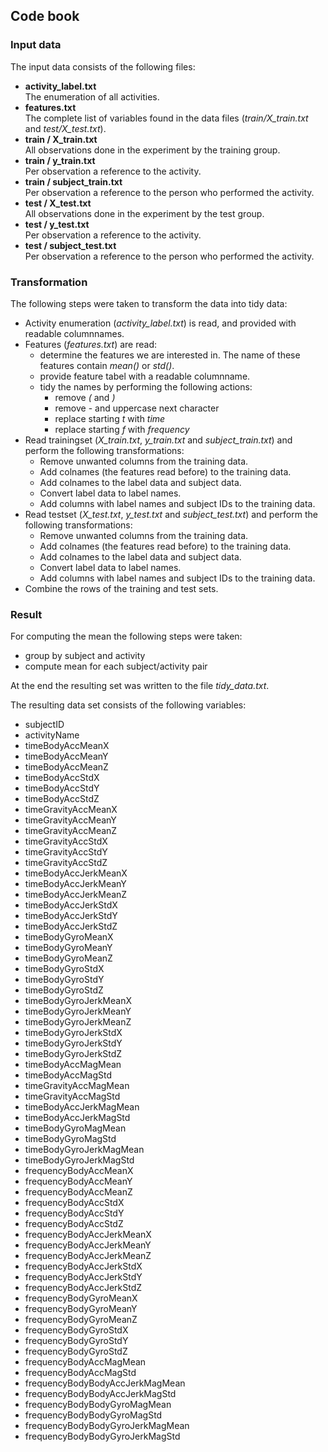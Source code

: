 Code book
---
### Input data
The input data consists of the following files:

- **activity_label.txt**<br>
The enumeration of all activities.
- **features.txt**<br>
The complete list of variables found in the data files (*train/X_train.txt* and *test/X_test.txt*).
- **train / X_train.txt**<br>
All observations done in the experiment by the training group.
- **train / y_train.txt**<br>
Per observation a reference to the activity.
- **train / subject_train.txt**<br>
Per observation a reference to the person who performed the activity.
- **test / X_test.txt**<br>
All observations done in the experiment by the test group.
- **test / y_test.txt**<br>
Per observation a reference to the activity.
- **test / subject_test.txt**<br>
Per observation a reference to the person who performed the activity.

### Transformation
The following steps were taken to transform the data into tidy data:

- Activity enumeration (*activity_label.txt*) is read, and provided with readable columnnames.
- Features (*features.txt*) are read:
    - determine the features we are interested in. The name of these features contain *mean()* or *std()*.
    - provide feature tabel with a readable columnname. 
    - tidy the names by performing the following actions:
        - remove *(* and *)*
        - remove - and uppercase next character
        - replace starting *t* with *time*
        - replace starting *f* with *frequency*
- Read trainingset (*X_train.txt*, *y_train.txt* and *subject_train.txt*) and perform the following transformations:
    - Remove unwanted columns from the training data.
    - Add colnames (the features read before) to the training data.
    - Add colnames to the label data and subject data.
    - Convert label data to label names.
    - Add columns with label names and subject IDs to the training data.
- Read testset (*X_test.txt*, *y_test.txt* and *subject_test.txt*) and perform the following transformations:
    - Remove unwanted columns from the training data.
    - Add colnames (the features read before) to the training data.
    - Add colnames to the label data and subject data.
    - Convert label data to label names.
    - Add columns with label names and subject IDs to the training data.
- Combine the rows of the training and test sets.

### Result
For computing the mean the following steps were taken:

- group by subject and activity
- compute mean for each subject/activity pair

At the end the resulting set was written to the file *tidy_data.txt*.

The resulting data set consists of the following variables:

- subjectID 
- activityName 
- timeBodyAccMeanX 
- timeBodyAccMeanY 
- timeBodyAccMeanZ 
- timeBodyAccStdX 
- timeBodyAccStdY 
- timeBodyAccStdZ 
- timeGravityAccMeanX 
- timeGravityAccMeanY 
- timeGravityAccMeanZ 
- timeGravityAccStdX 
- timeGravityAccStdY 
- timeGravityAccStdZ
- timeBodyAccJerkMeanX 
- timeBodyAccJerkMeanY
- timeBodyAccJerkMeanZ
- timeBodyAccJerkStdX
- timeBodyAccJerkStdY
- timeBodyAccJerkStdZ
- timeBodyGyroMeanX
- timeBodyGyroMeanY
- timeBodyGyroMeanZ
- timeBodyGyroStdX
- timeBodyGyroStdY
- timeBodyGyroStdZ
- timeBodyGyroJerkMeanX
- timeBodyGyroJerkMeanY
- timeBodyGyroJerkMeanZ
- timeBodyGyroJerkStdX
- timeBodyGyroJerkStdY
- timeBodyGyroJerkStdZ
- timeBodyAccMagMean
- timeBodyAccMagStd
- timeGravityAccMagMean
- timeGravityAccMagStd
- timeBodyAccJerkMagMean
- timeBodyAccJerkMagStd
- timeBodyGyroMagMean
- timeBodyGyroMagStd
- timeBodyGyroJerkMagMean
- timeBodyGyroJerkMagStd
- frequencyBodyAccMeanX
- frequencyBodyAccMeanY
- frequencyBodyAccMeanZ
- frequencyBodyAccStdX
- frequencyBodyAccStdY
- frequencyBodyAccStdZ
- frequencyBodyAccJerkMeanX
- frequencyBodyAccJerkMeanY
- frequencyBodyAccJerkMeanZ
- frequencyBodyAccJerkStdX
- frequencyBodyAccJerkStdY
- frequencyBodyAccJerkStdZ
- frequencyBodyGyroMeanX
- frequencyBodyGyroMeanY
- frequencyBodyGyroMeanZ
- frequencyBodyGyroStdX
- frequencyBodyGyroStdY
- frequencyBodyGyroStdZ
- frequencyBodyAccMagMean
- frequencyBodyAccMagStd
- frequencyBodyBodyAccJerkMagMean
- frequencyBodyBodyAccJerkMagStd
- frequencyBodyBodyGyroMagMean
- frequencyBodyBodyGyroMagStd
- frequencyBodyBodyGyroJerkMagMean
- frequencyBodyBodyGyroJerkMagStd
